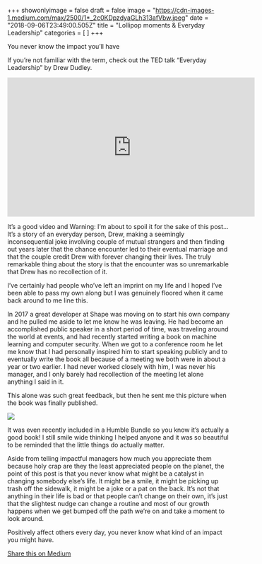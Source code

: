 +++
showonlyimage = false
draft = false
image = "https://cdn-images-1.medium.com/max/2500/1*_2c0KDpzdyaGLh313afVbw.jpeg"
date = "2018-09-06T23:49:00.505Z"
title = "Lollipop moments & Everyday Leadership"
categories = [ ]
+++




<span class=subtitle>You never know the impact you’ll have</span>


<!--more-->

If you’re not familiar with the term, check out the TED talk “Everyday Leadership” by Drew Dudley.

<iframe width="560" height="315" src="https://www.youtube.com/embed/hVCBrkrFrBE" frameborder="0" allow="accelerometer; autoplay; encrypted-media; gyroscope; picture-in-picture" allowfullscreen></iframe>

It’s a good video and Warning: I’m about to spoil it for the sake of this post…It’s a story of an everyday person, Drew, making a seemingly inconsequential joke involving couple of mutual strangers and then finding out years later that the chance encounter led to their eventual marriage and that the couple credit Drew with forever changing their lives. The truly remarkable thing about the story is that the encounter was so unremarkable that Drew has no recollection of it.


I’ve certainly had people who’ve left an imprint on my life and I hoped I’ve been able to pass my own along but I was genuinely floored when it came back around to me line this.


In 2017 a great developer at Shape was moving on to start his own company and he pulled me aside to let me know he was leaving. He had become an accomplished public speaker in a short period of time, was traveling around the world at events, and had recently started writing a book on machine learning and computer security. When we got to a conference room he let me know that I had personally inspired him to start speaking publicly and to eventually write the book all because of a meeting we both were in about a year or two earlier. I had never worked closely with him, I was never his manager, and I only barely had recollection of the meeting let alone anything I said in it.


This alone was such great feedback, but then he sent me this picture when the book was finally published.

<img style='max-width:100%;' src="https://cdn-images-1.medium.com/max/1756/1*Jhxg46AjnvQaVBSzgozUmA.png">

It was even recently included in a Humble Bundle so you know it’s actually a good book! I still smile wide thinking I helped anyone and it was so beautiful to be reminded that the little things do actually matter.


Aside from telling impactful managers how much you appreciate them because holy crap are they the least appreciated people on the planet, the point of this post is that you never know what might be a catalyst in changing somebody else’s life. It might be a smile, it might be picking up trash off the sidewalk, it might be a joke or a pat on the back. It’s not that anything in their life is bad or that people can’t change on their own, it’s just that the slightest nudge can change a routine and most of our growth happens when we get bumped off the path we’re on and take a moment to look around.


Positively affect others every day, you never know what kind of an impact you might have.


[Share this on Medium](https://medium.com/@jsoverson/maximize-your-lollipop-moments-de694477da16)

